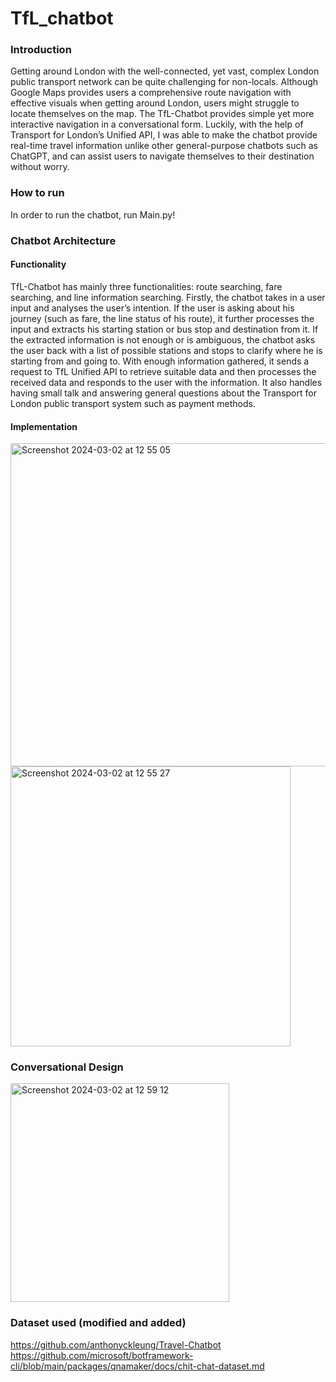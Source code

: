 # TfL_chatbot

### Introduction
  Getting around London with the well-connected, yet vast, complex London public transport network can be quite challenging for non-locals. Although Google Maps provides users a comprehensive route navigation with effective visuals when getting around London, users might struggle to locate themselves on the map. The TfL-Chatbot provides simple yet more interactive navigation in a conversational form. Luckily, with the help of Transport for London’s Unified API, I was able to make the chatbot provide real-time travel information unlike other general-purpose chatbots such as ChatGPT, and can assist users to navigate themselves to their destination without worry. 

### How to run
In order to run the chatbot, run Main.py!

### Chatbot Architecture
#### Functionality
  TfL-Chatbot has mainly three functionalities: route searching, fare searching, and line information searching. Firstly, the chatbot takes in a user input and analyses the user’s intention. If the user is asking about his journey (such as fare, the line status of his route), it further processes the input and extracts his starting station or bus stop and destination from it. If the extracted information is not enough or is ambiguous, the chatbot asks the user back with a list of possible stations and stops to clarify where he is starting from and going to. With enough information gathered, it sends a request to TfL Unified API to retrieve suitable data and then processes the received data and responds to the user with the information. It also handles having small talk and answering general questions about the Transport for London public transport system such as payment methods.

#### Implementation
<img width="517" alt="Screenshot 2024-03-02 at 12 55 05" src="https://github.com/mak-skid/TfL-chatbot/assets/86308657/e6b4a7a5-999e-4b7a-be8b-fc2001471b1b">

<img width="448" alt="Screenshot 2024-03-02 at 12 55 27" src="https://github.com/mak-skid/TfL-chatbot/assets/86308657/acbb1de6-7a80-4e54-92af-b9bd45e74f54">

### Conversational Design
<img width="350" alt="Screenshot 2024-03-02 at 12 59 12" src="https://github.com/mak-skid/TfL-chatbot/assets/86308657/4698d0cc-f3de-4f31-8bac-4b894bb28006">

### Dataset used (modified and added)
https://github.com/anthonyckleung/Travel-Chatbot
https://github.com/microsoft/botframework-cli/blob/main/packages/qnamaker/docs/chit-chat-dataset.md
